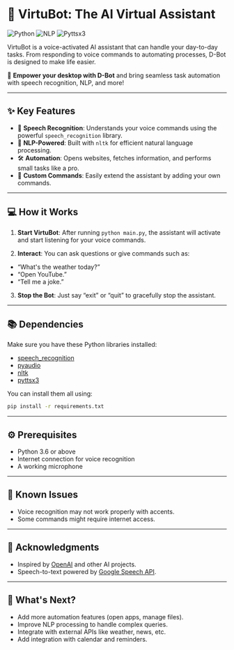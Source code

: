 # 🤖 VirtuBot: The AI Virtual Assistant

![Python](https://img.shields.io/badge/Python-3.x-blue.svg) ![NLP](https://img.shields.io/badge/NLP-Natural%20Language%20Processing-brightgreen.svg) ![Pyttsx3](https://img.shields.io/badge/pyttsx3-Text%20to%20Speech-orange.svg)

VirtuBot is a voice-activated AI assistant that can handle your day-to-day tasks. From responding to voice commands to automating processes, D-Bot is designed to make life easier.

🚀 **Empower your desktop with D-Bot** and bring seamless task automation with speech recognition, NLP, and more!

---

## ✨ Key Features

- 🎤 **Speech Recognition**: Understands your voice commands using the powerful `speech_recognition` library.
- 🧠 **NLP-Powered**: Built with `nltk` for efficient natural language processing.
- 🛠 **Automation**: Opens websites, fetches information, and performs small tasks like a pro.
- 🔧 **Custom Commands**: Easily extend the assistant by adding your own commands.

---

## 💻 How it Works
1. **Start VirtuBot**: After running `python main.py`, the assistant will activate and start listening for your voice commands.

2. **Interact**: You can ask questions or give commands such as:

  - “What's the weather today?”
  - “Open YouTube.”
  - “Tell me a joke.”
3. **Stop the Bot**: Just say “exit” or “quit” to gracefully stop the assistant.

---

## 📚 Dependencies
Make sure you have these Python libraries installed:

- [speech_recognition](https://pypi.org/project/SpeechRecognition/)
- [pyaudio](https://pypi.org/project/PyAudio/)
- [nltk](https://pypi.org/project/nltk/)
- [pyttsx3](https://pypi.org/project/pyttsx3/)


You can install them all using:
```bash
pip install -r requirements.txt
```

---

## ⚙️ Prerequisites

- Python 3.6 or above
- Internet connection for voice recognition
- A working microphone

---

## 🐞 Known Issues
- Voice recognition may not work properly with accents.
- Some commands might require internet access.

---

## 🙌 Acknowledgments
- Inspired by [OpenAI](https://openai.com/) and other AI projects.
- Speech-to-text powered by [Google Speech API](https://cloud.google.com/speech-to-text).

---

## 🎯 What's Next?
- Add more automation features (open apps, manage files).
- Improve NLP processing to handle complex queries.
- Integrate with external APIs like weather, news, etc.
- Add integration with calendar and reminders.
  
